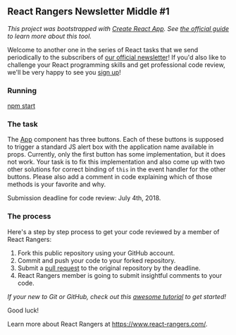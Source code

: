 ## React Rangers Newsletter Middle #1

*This project was bootstrapped with [Create React App](https://github.com/facebookincubator/create-react-app). See
[the official guide](GUIDE.md) to learn more about this tool.*

Welcome to another one in the series of React tasks that we send periodically to the subscribers
of [our official newsletter](http://eepurl.com/dyF8I9)! If you'd also like to challenge your React
programming skills and get professional code review, we'll be very happy to see you
[sign up](http://eepurl.com/dyF8I9)!

### Running

[npm start](GUIDE.md#npm-start)

### The task

The [App](src/App.js) component has three buttons. Each of these buttons is supposed to trigger a standard JS alert box with the application name available in props. Currently, only the first button
has some implementation, but it does not work. Your task is to fix this implementation and also come
up with two other solutions for correct binding of `this` in the event handler for the other buttons.
Please also add a comment in code explaining which of those methods is your favorite and why.

Submission deadline for code review: July 4th, 2018.

### The process

Here's a step by step process to get your code reviewed by a member of React Rangers:

1. Fork this public repository using your GitHub account.
2. Commit and push your code to your forked repository.
3. Submit a [pull request](https://help.github.com/articles/creating-a-pull-request-from-a-fork/) to the original repository by the deadline.
4. React Rangers member is going to submit insightful comments to your code.

*If your new to Git or GitHub, check out this [awesome tutorial](https://guides.github.com/activities/hello-world/) to get started!*

Good luck!

Learn more about React Rangers at https://www.react-rangers.com/.
